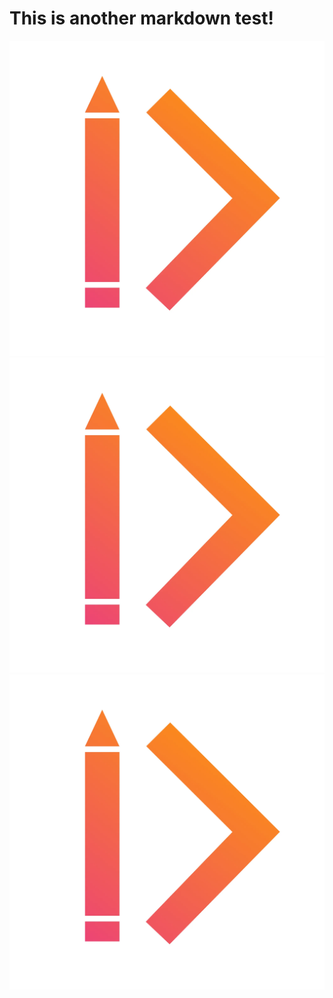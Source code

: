 # This is another markdown test!

![alt text](zeroheight.png "Title")
![alt text](./zeroheight.png "Title")
![alt text](../zeroheight.png "Title")
